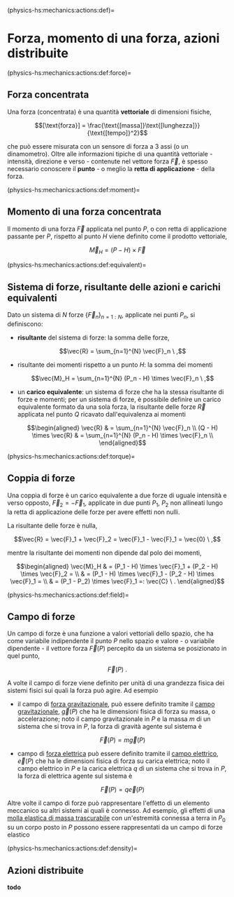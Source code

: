 <!--
```{article-info}
:author: basics
:date: "{sub-ref}`today`"
:read-time: "{sub-ref}`wordcount-minutes` min read"
```
-->

(physics-hs:mechanics:actions:def)=
# Forza, momento di una forza, azioni distribuite

(physics-hs:mechanics:actions:def:force)=
## Forza concentrata

Una forza (concentrata) è una quantità **vettoriale** di dimensioni fisiche,

$$[\text{forza}] = \frac{\text{[massa]}\text{[lunghezza]}}{\text{[tempo]}^2}$$

che può essere misurata con un sensore di forza a 3 assi (o un dinamometro).
Oltre alle informazioni tipiche di una quantità vettoriale - intensità, direzione e verso - contenute nel vettore forza $\vec{F}$, è spesso necessario conoscere il **punto** - o meglio la **retta di applicazione** -  della forza.

(physics-hs:mechanics:actions:def:moment)=
## Momento di una forza concentrata
Il momento di una forza $\vec{F}$ applicata nel punto $P$, o con retta di applicazione passante per $P$, rispetto al punto $H$ viene definito come il prodotto vettoriale,

$$\vec{M}_H = (P - H) \times \vec{F}$$

(physics-hs:mechanics:actions:def:equivalent)=
## Sistema di forze, risultante delle azioni e carichi equivalenti
Dato un sistema di $N$ forze $\left\{ \vec{F}_n \right\}_{n=1:N}$, applicate nei punti $P_n$, si definiscono:
- **risultante** del sistema di forze: la somma delle forze,

  $$\vec{R} = \sum_{n=1}^{N} \vec{F}_n \ ,$$

- risultante dei momenti rispetto a un punto $H$: la somma dei momenti

  $$\vec{M}_H = \sum_{n=1}^{N} (P_n - H) \times \vec{F}_n \ ,$$

- un **carico equivalente**: un sistema di forze che ha la stessa risultante di forze e momenti; per un sistema di forze, è possibile definire un carico equivalente formato da una sola forza, la risultante delle forze $\vec{R}$ applicata nel punto $Q$ ricavato dall'equivalenza ai momenti

  $$\begin{aligned}
    \vec{R} & = \sum_{n=1}^{N} \vec{F}_n \\
    (Q - H) \times \vec{R} & = \sum_{n=1}^{N} (P_n - H) \times \vec{F}_n \\
  \end{aligned}$$

(physics-hs:mechanics:actions:def:torque)=
## Coppia di forze
Una coppia di forze è un carico equivalente a due forze di uguale intensità e verso opposto, $\vec{F}_2 = - \vec{F}_1$, applicate in due punti $P_1$, $P_2$ non allineati lungo la retta di applicazione delle forze per avere effetti non nulli.

<!--
**todo** *immagine*
-->

La risultante delle forze è nulla,

$$\vec{R} = \vec{F}_1 + \vec{F}_2 = \vec{F}_1 - \vec{F}_1 = \vec{0} \ ,$$

mentre la risultante dei momenti non dipende dal polo dei momenti,

$$\begin{aligned}
  \vec{M}_H & = (P_1 - H) \times \vec{F}_1 + (P_2 - H) \times \vec{F}_2 = \\
  & = (P_1 - H) \times \vec{F}_1 - (P_2 - H) \times \vec{F}_1 = \\
  & = (P_1 - P_2) \times \vec{F}_1 =: \vec{C} \ .
\end{aligned}$$

(physics-hs:mechanics:actions:def:field)=
## Campo di forze
Un campo di forze è una funzione a valori vettoriali dello spazio, che ha come variabile indipendente il punto $P$ nello spazio e valore - o variabile dipendente - il vettore forza $\vec{F}(P)$ percepito da un sistema se posizionato in quel punto,

$$\vec{F}(P) \ .$$

A volte il campo di forze viene definito per unità di una grandezza fisica dei sistemi fisici sui quali la forza può agire. Ad esempio
- il campo di [forza gravitazionale](physics-hs:mechanics:actions:gravitation:newton), può essere definito tramite il [campo gravitazionale](physics-hs:mechanics:actions:gravitation:newton), $\vec{g}(P)$ che ha le dimensioni fisica di forza su massa, o accelerazione; noto il campo gravitazionale in $P$ e la massa $m$ di un sistema che si trova in $P$, la forza di gravità agente sul sistema è

   $$\vec{F}(P) = m \vec{g}(P)$$

- campo di [forza elettrica](physics-hs:electromagnetism:electrostatics:coulomb) può essere definito tramite il [campo elettrico](physics-hs:electromagnetism:electrostatics:e-field), $\vec{e}(P)$ che ha le dimensioni fisica di forza su carica elettrica; noto il campo elettrico in $P$ e la carica elettrica $q$ di un sistema che si trova in $P$, la forza di elettrica agente sul sistema è

   $$\vec{F}(P) = q \vec{e}(P)$$

Altre volte il campo di forze può rappresentare l'effetto di un elemento meccanico su altri sistemi ai quali è connesso. Ad esempio, gli effetti di una [molla elastica di massa trascurabile](physics-hs:mechanics:actions:gravitation:spring) con un'estremità connessa a terra in $P_0$ su un corpo posto in $P$ possono essere rappresentati da un campo di forze elastico


(physics-hs:mechanics:actions:def:density)=
## Azioni distribuite
**todo**
